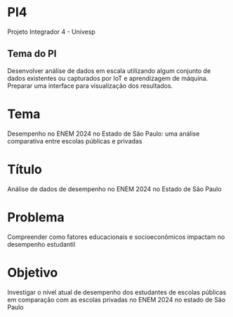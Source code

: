 # PI4
  Projeto Integrador 4 - Univesp
## Tema do PI
  Desenvolver análise de dados em escala utilizando algum conjunto de dados existentes ou capturados por IoT e aprendizagem de máquina. Preparar uma interface para visualização dos resultados.

# Tema
  Desempenho no ENEM 2024 no Estado de São Paulo: uma análise comparativa entre escolas públicas e privadas

# Título
  Análise de dados de desempenho no ENEM 2024 no Estado de São Paulo

# Problema
  Compreender como fatores educacionais e socioeconômicos impactam no desempenho estudantil

# Objetivo
  Investigar o nível atual de desempenho dos estudantes de escolas públicas em comparação com as escolas privadas no ENEM 2024 no estado de São Paulo
